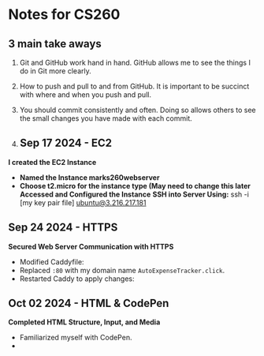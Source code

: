 # Notes for CS260

## 3 main take aways
1. Git and GitHub work hand in hand. GitHub allows me to see the things I do in Git more clearly.
2. How to push and pull to and from GitHub. It is important to be succinct with where and when you push and pull.
3. You should commit consistently and often. Doing so allows others to see the small changes you have made with each commit.

4. ## Sep 17 2024 - EC2
**I created the EC2 Instance**
- **Named the Instance marks260webserver**
- **Choose t2.micro for the instance type (May need to change this later**
**Accessed and Configured the Instance**
**SSH into Server Using:**
   ssh -i [my key pair file] ubuntu@3.216.217.181




## Sep 24 2024 - HTTPS
**Secured Web Server Communication with HTTPS**
- Modified Caddyfile:
- Replaced `:80` with my domain name `AutoExpenseTracker.click`.
- Restarted Caddy to apply changes:



## Oct 02 2024 - HTML & CodePen
**Completed HTML Structure, Input, and Media**
- Familiarized myself with CodePen.
- 
   
